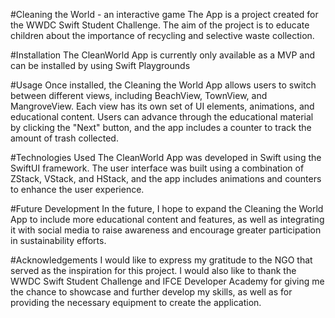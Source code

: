 #Cleaning the World - an interactive game
The App is a project created for the WWDC Swift Student Challenge. The aim of the project is to educate children about the importance of recycling and selective waste collection.

#Installation
The CleanWorld App is currently only available as a MVP and can be installed by using <h>Swift Playgrounds</h>

#Usage
Once installed, the Cleaning the World App allows users to switch between different views, including BeachView, TownView, and MangroveView. Each view has its own set of UI elements, animations, and educational content. Users can advance through the educational material by clicking the "Next" button, and the app includes a counter to track the amount of trash collected.

#Technologies Used
The CleanWorld App was developed in Swift using the SwiftUI framework. The user interface was built using a combination of ZStack, VStack, and HStack, and the app includes animations and counters to enhance the user experience.

#Future Development
In the future, I hope to expand the Cleaning the World App to include more educational content and features, as well as integrating it with social media to raise awareness and encourage greater participation in sustainability efforts.

#Acknowledgements
I would like to express my gratitude to the NGO that served as the inspiration for this project. I would also like to thank the WWDC Swift Student Challenge and IFCE Developer Academy for giving me the chance to showcase and further develop my skills, as well as for providing the necessary equipment to create the application.
